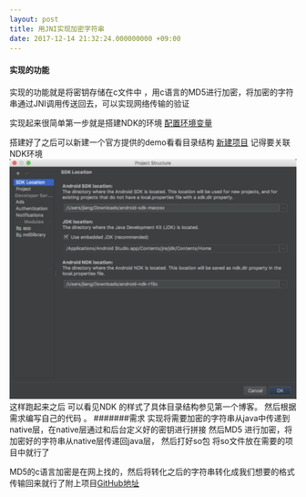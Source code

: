 ```yaml
---
layout: post
title: 用JNI实现加密字符串
date: 2017-12-14 21:32:24.000000000 +09:00
---
```


#### 实现的功能
实现的功能就是将密钥存储在c文件中 ，用c语言的MD5进行加密，将加密的字符串通过JNI调用传送回去，可以实现网络传输的验证

实现起来很简单第一步就是搭建NDK的环境
[配置环境变量](http://www.jianshu.com/p/b55d562fabd7)

搭建好了之后可以新建一个官方提供的demo看看目录结构
[新建项目](http://blog.csdn.net/xiaoyu_93/article/details/53082088)
记得要关联NDK环境
![ndk环境](https://raw.githubusercontent.com/h8452763/h8452763.github.io/master/photo/WechatIMG34.jpeg)
这样跑起来之后 可以看见NDK 的样式了具体目录结构参见第一个博客。
然后根据需求编写自己的代码 。
#######需求
实现将需要加密的字符串从java中传递到native层，在native层通过和后台定义好的密钥进行拼接 然后MD5 进行加密，将加密好的字符串从native层传递回java层，
然后打好so包 将so文件放在需要的项目中就行了

MD5的c语言加密是在网上找的，然后将转化之后的字符串转化成我们想要的格式 传输回来就行了附上项目[GitHub地址](https://github.com/h8452763/NDKmd5)



